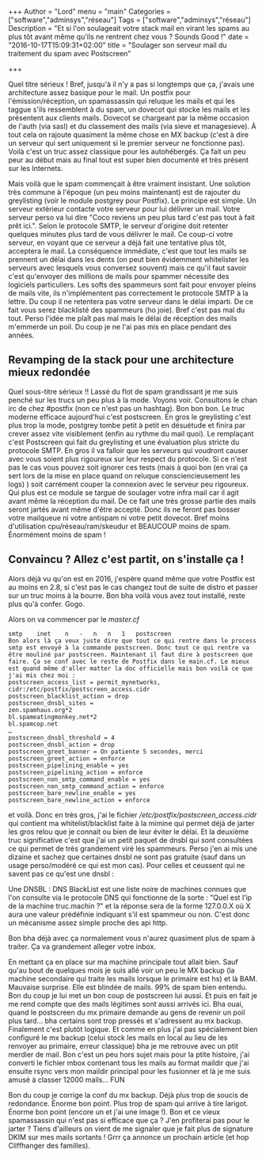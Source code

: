 +++
Author = "Lord"
menu = "main"
Categories = ["software","adminsys","réseau"]
Tags = ["software","adminsys","réseau"]
Description = "Et si l'on soulageait votre stack mail en virant les spams au plus tôt avant même qu'ils ne rentrent chez vous ? Sounds Good !"
date = "2016-10-17T15:09:31+02:00"
title = "Soulager son serveur mail du traitement du spam avec Postscreen"

+++

Quel titre sérieux ! Bref, jusqu'à il n'y a pas si longtemps que ça, j'avais une architecture assez basique pour le mail. Un postfix pour l'émission/réception, un spamassassin qui reluque les mails et qui les taggue s'ils ressemblent à du spam, un dovecot qui stocke les mails et les présentent aux clients mails. Dovecot se chargeant par la même occasion de l'auth (via sasl) et du classement des mails (via sieve et managesieve). À tout cela on rajoute quasiment la même chose en MX backup (c'est à dire un serveur qui sert uniquement si le premier serveur ne fonctionne pas). Voilà c'est un truc assez classique pour les autohébergés. Ça fait un peu peur au début mais au final tout est super bien documenté et très présent sur les Internets.

Mais voilà que le spam commençait à être vraiment insistant. Une solution très commune à l'époque (un peu moins maintenant) est de rajouter du greylisting (voir le module postgrey pour Postfix). Le principe est simple. Un serveur extérieur contacte votre serveur pour lui délivrer un mail. Votre serveur perso va lui dire "Coco reviens un peu plus tard c'est pas tout à fait prêt ici.". Selon le protocole SMTP, le serveur d'origine doit retenter quelques minutes plus tard de vous délivrer le mail. Ce coup-ci votre serveur, en voyant que ce serveur a déjà fait une tentative plus tôt, acceptera le mail. La conséquence immédiate, c'est que tout les mails se prennent un délai dans les dents (on peut bien évidemment whitelister les serveurs avec lesquels vous conversez souvent) mais ce qu'il faut savoir c'est qu'envoyer des millions de mails pour spammer nécessite des logiciels particuliers. Les softs des spammeurs sont fait pour envoyer pleins de mails vite, ils n'implémentent pas correctement le protocole SMTP à la lettre. Du coup il ne retentera pas votre serveur dans le délai imparti. De ce fait vous serez blacklisté des spammeurs (ho joie). Bref c'est pas mal du tout. Perso l'idée me plaît pas mal mais le délai de réception des mails m'emmerde un poil. Du coup je ne l'ai pas mis en place pendant des années.

## Revamping de la stack pour une architecture mieux redondée
Quel sous-titre sérieux !! Lassé du flot de spam grandissant je me suis penché sur les trucs un peu plus à la mode. Voyons voir. Consultons le chan irc de chez #postfix (non ce n'est pas un hashtag). Bon bon bon. Le truc moderne efficace aujourd'hui c'est postscreen. En gros le greylisting c'est plus trop la mode, postgrey tombe petit à petit en désuétude et finira par crever assez vite visiblement (enfin au rythme du mail quoi). Le remplaçant c'est Postscreen qui fait du greylisting et une évaluation plus stricte du protocole SMTP. En gros il va falloir que les serveurs qui voudront causer avec vous soient plus rigoureux sur leur respect du protocole. Si ce n'est pas le cas vous pouvez soit ignorer ces tests (mais à quoi bon (en vrai ça sert lors de la mise en place quand on reluque consciencieusement les logs) ) soit carrément couper la connexion avec le serveur peu rigoureux. Qui plus est ce module se targue de soulager votre infra mail car il agit avant même la réception du mail. De ce fait une très grosse partie des mails seront jartés avant même d'être accepté. Donc ils ne feront pas bosser votre mailqueue ni votre antispam ni votre petit dovecot. Bref moins d'utilisation cpu/réseau/ram/skeudur et BEAUCOUP moins de spam. Énormément moins de spam !

## Convaincu ? Allez c'est partit, on s'installe ça !

Alors déjà vu qu'on est en 2016, j'espère quand même que votre Postfix est au moins en 2.8, si c'est pas le cas changez tout de suite de distro et passer sur un truc moins à la bourre. Bon bha voilà vous avez tout installé, reste plus qu'à confer. Gogo.

Alors on va commencer par le *master.cf*
```
smtp	inet	n	-	n	n	1	postscreen
Bon alors là ça veux juste dire que tout ce qui rentre dans le process smtp est envoyé à la commande postscreen. Donc tout ce qui rentre va être mouliné par postscreen. Maintenant il faut dire à postscreen que faire. Ça se conf avec le reste de Postfix dans le main.cf. Le mieux est quand même d'aller matter la doc officielle mais bon voilà ce que j'ai mis chez moi :
postscreen_access_list = permit_mynetworks, cidr:/etc/postfix/postscreen_access.cidr
postscreen_blacklist_action = drop
postscreen_dnsbl_sites =
zen.spamhaus.org*2
bl.spameatingmonkey.net*2
bl.spamcop.net
…
postscreen_dnsbl_threshold = 4
postscreen_dnsbl_action = drop
postscreen_greet_banner = On patiente 5 secondes, merci
postscreen_greet_action = enforce
postscreen_pipelining_enable = yes
postscreen_pipelining_action = enforce
postscreen_non_smtp_command_enable = yes
postscreen_non_smtp_command_action = enforce
postscreen_bare_newline_enable = yes
postscreen_bare_newline_action = enforce
```
et voilà. Donc en très gros, j'ai le fichier */etc/postfix/postscreen_access.cidr* qui contient ma whitelist/blacklist faite à la mimine qui permet déjà de jarter les gros relou que je connait ou bien de leur éviter le délai. Et la deuxième truc significative c'est que j'ai un petit paquet de dnsbl qui sont consultées ce qui permet de très grandement viré les spammeurs. Perso j'en ai mis une dizaine et sachez que certaines dnsbl ne sont pas gratuite (sauf dans un usage perso/modéré ce qui est mon cas). Pour celles et ceussent qui ne savent pas ce qu'est une dnsbl :

Une DNSBL : DNS BlackList est une liste noire de machines connues que l'on consulte via le protocole DNS qui fonctionne de la sorte : "Quel est l'ip de la machine truc.machin ?" et la réponse sera de la forme 127.0.0.X où X aura une valeur prédéfinie indiquant s'il est spammeur ou non. C'est donc un mécanisme assez simple proche des api http.

Bon bha déjà avec ça normalement vous n'aurez quasiment plus de spam à traiter. Ça va grandement alleger votre inbox.

En mettant ça en place sur ma machine principale tout allait bien. Sauf qu'au bout de quelques mois je suis allé voir un peu le MX backup (la machine secondaire qui traite les mails lorsque le primaire est hs) et là BAM. Mauvaise surprise. Elle est blindée de mails. 99% de spam bien entendu. Bon du coup je lui met un bon coup de postscreen lui aussi. Et puis en fait je me rend compte que des mails légitimes sont aussi arrivés ici. Bha ouai, quand le postscreen du mx primaire demande au gens de revenir un poil plus tard… bha certains sont trop pressés et s'adressent au mx backup. Finalement c'est plutôt logique. Et comme en plus j'ai pas spécialement bien configuré le mx backup (celui stock les mails en local au lieu de les renvoyer au primaire, erreur classique) bha je me retrouve avec un ptit merdier de mail. Bon c'est un peu hors sujet mais pour la ptite histoire, j'ai converti le fichier mbox contenant tous les mails au format maildir que j'ai ensuite rsync vers mon maildir principal pour les fusionner et là je me suis amusé à classer 12000 mails… FUN

Bon du coup je corrige la conf du mx backup. Déjà plus trop de soucis de redondance. Énorme bon point. Plus trop de spam qui arrive à tire larigot. Énorme bon point (encore un et j'ai une image !). Bon et ce vieux spamassassin qui n'est pas si efficace que ça ? J'en profiterai pas pour le jarter ? Tiens d'ailleurs on vient de me signaler que je fait plus de signature DKIM sur mes mails sortants ! Grrr ça annonce un prochain article (et hop Cliffhanger des familles).
